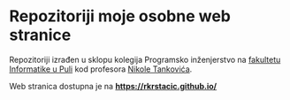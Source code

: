 # Repozitoriji moje osobne web stranice

Repozitoriji izrađen u sklopu kolegija Programsko inženjerstvo na [fakultetu Informatike u Puli](https://fipu.unipu.hr/) kod profesora [Nikole Tankovića](https://github.com/ntankovic).

Web stranica dostupna je na **https://rkrstacic.github.io/**
